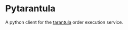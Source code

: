 # Pytarantula

A python client for the [tarantula](https://github.com/FWSP/tarantula) order execution service.
